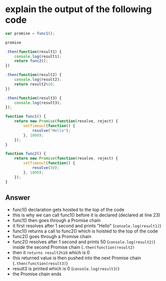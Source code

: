 
# explain the output of the following code

```javascript
var promise = func1();

promise

.then(function(result1) {
    console.log(result1);
    return func2();
})

.then(function(result2) {
    console.log(result2);
    return result2%10;
})

.then(function(result3) {
    console.log(result3);
});

function func1() {
    return new Promise(function(resolve, reject) {
        setTimeout(function() {
            resolve("Hello");
        }, 1000);
    });
}

function func2() {
    return new Promise(function(resolve, reject) {
        setTimeout(function() {
            resolve(50);
        }, 1000);
    });
}
```

## Answer

- func1() declaration gets hoisted to the top of the code
- this is why we can call func1() before it is declared (declared at line 23)
- func1() then goes through a Promise chain
- it first resolves after 1 second and prints "Hello" (`console.log(result1)`)
- func1() returns a call to func2() which is hoisted to the top of the code
- func2() goes through a Promise chain
- func2() resolves after 1 second and prints 50 (`console.log(result2)`) inside the second Promise chain (`.then(function(result2)`
- then it `returns result2%10` which is 0
- this returned value is then pushed into the next Promise chain (`.then(function(result3)`)
- result3 is printed which is 0 (`console.log(result3)`)
- the Promise chain ends
